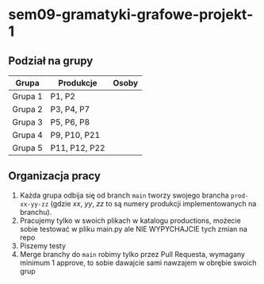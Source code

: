 # sem09-gramatyki-grafowe-projekt-1

## Podział na grupy

| Grupa | Produkcje | Osoby |
| --- | --- | --- |
| Grupa 1 | P1, P2 |  |
| Grupa 2 | P3, P4, P7 |  |
| Grupa 3 | P5, P6, P8 |  |
| Grupa 4 | P9, P10, P21 |  |
| Grupa 5 | P11, P12, P22 |  |

## Organizacja pracy

1. Każda grupa odbija się od branch `main` tworzy swojego brancha `prod-xx-yy-zz` (gdzie _xx_, _yy_, _zz_ to są numery produkcji implementowanych na branchu).
2. Pracujemy tylko w swoich plikach w katalogu productions, możecie sobie testować w pliku main.py ale NIE WYPYCHAJCIE tych zmian na repo
3. Piszemy testy
4. Merge branchy do `main` robimy tylko przez Pull Requesta, wymagany minimum 1 approve, to sobie dawajcie sami nawzajem w obrębie swoich grup

